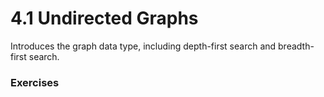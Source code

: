 # 4.1 Undirected Graphs
Introduces the graph data type, including depth-first search and breadth-first search.

### Exercises